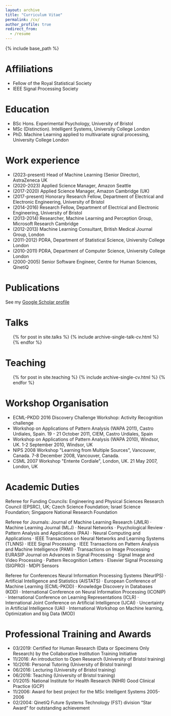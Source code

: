```yaml
---
layout: archive
title: "Curriculum Vitae"
permalink: /cv/
author_profile: true
redirect_from:
  - /resume
---
```


{% include base_path %}

Affiliations
======

* Fellow of the Royal Statistical Society
* IEEE Signal Processing Society

Education
======

* BSc Hons. Experimental Psychology, University of Bristol
* MSc (Distinction). Intelligent Systems, University College London
* PhD. Machine Learning applied to multivariate signal processing, University College London


Work experience
======

* (2023-present) Head of Machine Learning (Senior Director), AstraZeneca UK
* (2020-2023) Applied Science Manager, Amazon Seattle
* (2017-2020) Applied Science Manager, Amazon Cambridge (UK)
* (2017-present) Honorary Research Fellow, Department of Electrical and Electronic Engineering, University of Bristol
* (2014-2016) Research Fellow, Department of Electrical and Electronic Engineering, University of Bristol
* (2013-2014) Researcher, Machine Learning and Perception Group, Microsoft Research Cambridge
* (2012-2013) Machine Learning Consultant, British Medical Journal Group, London
* (2011-2012) PDRA, Department of Statistical Science, University College London
* (2010-2011) PDRA, Department of Computer Science, University College London
* (2000-2005) Senior Software Engineer, Centre for Human Sciences, QinetiQ

  
<!-- Skills
======
* Skill 1
* Skill 2
  * Sub-skill 2.1
  * Sub-skill 2.2
  * Sub-skill 2.3
* Skill 3 -->

Publications
======
See my [Google Scholar profile](https://scholar.google.co.uk/citations?user=oWGk9c8AAAAJ&hl=en)

Talks
======
  <ul>{% for post in site.talks %}
    {% include archive-single-talk-cv.html %}
  {% endfor %}</ul>
  
Teaching
======
  <ul>{% for post in site.teaching %}
    {% include archive-single-cv.html %}
  {% endfor %}</ul>
  
<!-- Service and leadership
======
* Currently signed in to 43 different slack teams -->

Workshop Organisation
======

* ECML-PKDD 2016 Discovery Challenge Workshop: Activity Recognition challenge
* Workshop on Applications of Pattern Analysis (WAPA 2011), Castro Urdiales, Spain. 19 - 21 October 2011, CIEM, Castro Urdiales, Spain
* Workshop on Applications of Pattern Analysis (WAPA 2010), Windsor, UK. 1-2 September 2010, Windsor, UK  
* NIPS 2008 Workshop "Learning from Multiple Sources", Vancouver, Canada. 7-8 December 2008, Vancouver, Canada.
* CSML 2007 Workshop "Entente Cordiale", London, UK. 21 May 2007, London, UK


Academic Duties
======

Referee for Funding Councils: Engineering and Physical Sciences Research Council (EPSRC), UK; Czech Science Foundation; Israel Science Foundation; Singapore National Research Foundation

Referee for Journals: Journal of Machine Learning Research (JMLR) · Machine Learning Journal (MLJ) · Neural Networks · Psychological Review · Pattern Analysis and Applications (PAA) · Neural Computing and Applications · IEEE Transactions on Neural Networks and Learning Systems (TLNNS) · IEEE Signal Processing · IEEE Transactions on Pattern Analysis and Machine Intelligence (PAMI) · Transactions on Image Processing · EURASIP Journal on Advances in Signal Processing · Signal Image and Video Processing · Pattern Recognition Letters · Elsevier Signal Processing (SIGPRO) · MDPI Sensors

Referee for Conferences Neural Information Processing Systems (NeurIPS) · Artificial Intelligence and Statistics (AISTATS) · European Conference of Machine Learning (ECML-PKDD) · Knowledge Discovery in Databases (KDD) · International Conference on Neural Information Processing (ICONIP) · International Conference on Learning Representations (ICLR) · International Joint Conference on Artificial Intelligence (IJCAI) · Uncertainty in Artificial Intelligence (UAI) · International Workshop on Machine learning, Optimization and big Data (MOD)

Professional Training and Awards
======
* 03/2019: Certified for Human Research (Data or Specimens Only Research) by the Collaborative Institution Training Initiative
* 11/2016: An introduction to Open Research (University of Bristol training)
* 10/2016: Personal Tutoring (University of Bristol training)
* 06/2016: Lecturing (University of Bristol training)
* 06/2016: Teaching (University of Bristol training)
* 01/2015: National Institute for Health Research (NIHR) Good Clinical Practice (GCP)
* 11/2006: Award for best project for the MSc Intelligent Systems 2005-2006
* 02/2004: QinetiQ Future Systems Technology (FST) division “Star Award” for outstanding achievement
